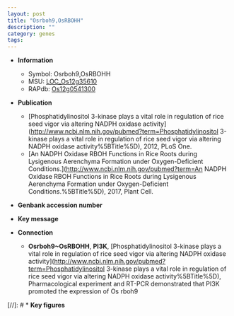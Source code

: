 ```yaml
---
layout: post
title: "Osrboh9,OsRBOHH"
description: ""
category: genes
tags: 
---
```


* **Information**  
    + Symbol: Osrboh9,OsRBOHH  
    + MSU: [LOC_Os12g35610](http://rice.uga.edu/cgi-bin/ORF_infopage.cgi?orf=LOC_Os12g35610)  
    + RAPdb: [Os12g0541300](https://rapdb.dna.affrc.go.jp/locus/?name=Os12g0541300)  

* **Publication**  
    + [Phosphatidylinositol 3-kinase plays a vital role in regulation of rice seed vigor via altering NADPH oxidase activity](http://www.ncbi.nlm.nih.gov/pubmed?term=Phosphatidylinositol 3-kinase plays a vital role in regulation of rice seed vigor via altering NADPH oxidase activity%5BTitle%5D), 2012, PLoS One.
    + [An NADPH Oxidase RBOH Functions in Rice Roots during Lysigenous Aerenchyma Formation under Oxygen-Deficient Conditions.](http://www.ncbi.nlm.nih.gov/pubmed?term=An NADPH Oxidase RBOH Functions in Rice Roots during Lysigenous Aerenchyma Formation under Oxygen-Deficient Conditions.%5BTitle%5D), 2017, Plant Cell.

* **Genbank accession number**  

* **Key message**  

* **Connection**  
    + __Osrboh9~OsRBOHH__, __PI3K__, [Phosphatidylinositol 3-kinase plays a vital role in regulation of rice seed vigor via altering NADPH oxidase activity](http://www.ncbi.nlm.nih.gov/pubmed?term=Phosphatidylinositol 3-kinase plays a vital role in regulation of rice seed vigor via altering NADPH oxidase activity%5BTitle%5D), Pharmacological experiment and RT-PCR demonstrated that PI3K promoted the expression of Os rboh9

[//]: # * **Key figures**  


